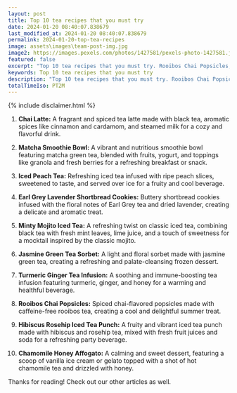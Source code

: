 ```yaml
---
layout: post
title: Top 10 tea recipes that you must try
date: 2024-01-20 08:40:07.838679
last_modified_at: 2024-01-20 08:40:07.838679
permalink: 2024-01-20-top-tea-recipes
image: assets\images\team-post-img.jpg
image2: https://images.pexels.com/photos/1427581/pexels-photo-1427581.jpeg?auto=compress&cs=tinysrgb&h=650&w=940
featured: false
excerpt: "Top 10 tea recipes that you must try. Rooibos Chai Popsicles, Chamomile Honey Affogato made it to our top 10 list. Click to see if your favourite tea recipe made it to our top 10 list"
keywords: Top 10 tea recipes that you must try
description: "Top 10 tea recipes that you must try. Rooibos Chai Popsicles, Chamomile Honey Affogato made it to our top 10 list. Click to see if your favourite tea recipe made it to our top 10 list"
totalTimeIso: PT2M
---
```

{% include disclaimer.html %}


1. **Chai Latte:**
   A fragrant and spiced tea latte made with black tea, aromatic spices like cinnamon and cardamom, and steamed milk for a cozy and flavorful drink.

2. **Matcha Smoothie Bowl:**
   A vibrant and nutritious smoothie bowl featuring matcha green tea, blended with fruits, yogurt, and toppings like granola and fresh berries for a refreshing breakfast or snack.

3. **Iced Peach Tea:**
   Refreshing iced tea infused with ripe peach slices, sweetened to taste, and served over ice for a fruity and cool beverage.

4. **Earl Grey Lavender Shortbread Cookies:**
   Buttery shortbread cookies infused with the floral notes of Earl Grey tea and dried lavender, creating a delicate and aromatic treat.

5. **Minty Mojito Iced Tea:**
   A refreshing twist on classic iced tea, combining black tea with fresh mint leaves, lime juice, and a touch of sweetness for a mocktail inspired by the classic mojito.

6. **Jasmine Green Tea Sorbet:**
   A light and floral sorbet made with jasmine green tea, creating a refreshing and palate-cleansing frozen dessert.

7. **Turmeric Ginger Tea Infusion:**
   A soothing and immune-boosting tea infusion featuring turmeric, ginger, and honey for a warming and healthful beverage.

8. **Rooibos Chai Popsicles:**
   Spiced chai-flavored popsicles made with caffeine-free rooibos tea, creating a cool and delightful summer treat.

9. **Hibiscus Rosehip Iced Tea Punch:**
   A fruity and vibrant iced tea punch made with hibiscus and rosehip tea, mixed with fresh fruit juices and soda for a refreshing party beverage.

10. **Chamomile Honey Affogato:**
    A calming and sweet dessert, featuring a scoop of vanilla ice cream or gelato topped with a shot of hot chamomile tea and drizzled with honey.

Thanks for reading! Check out our other articles as well.